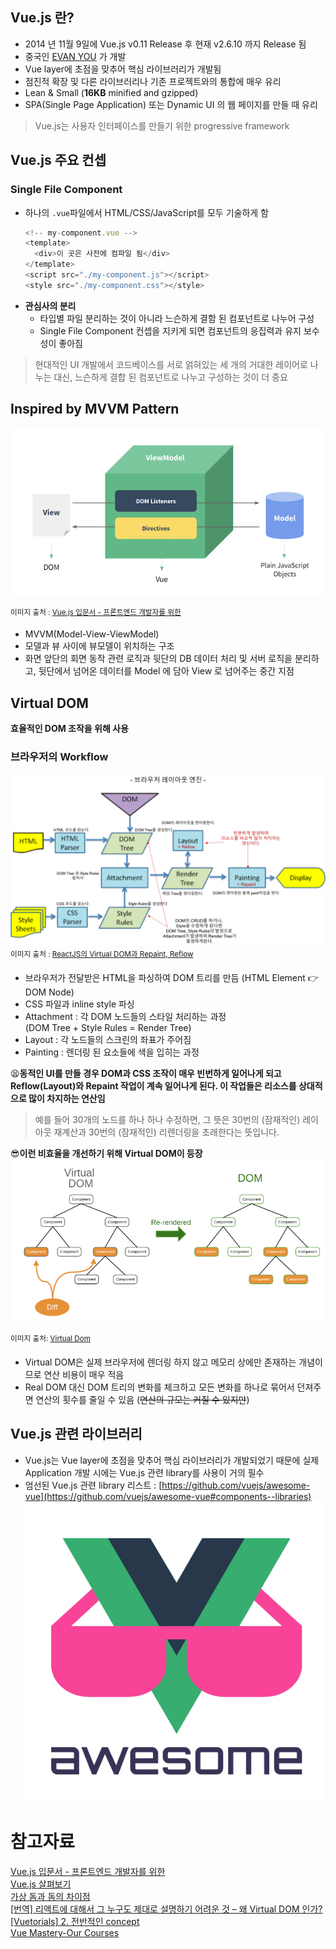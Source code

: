 
## Vue.js 란?
- 2014 년 11월 9일에 Vue.js v0.11 Release 후 현재 v2.6.10 까지 Release 됨
- 중국인 [EVAN YOU](https://blog.evanyou.me/) 가 개발 
- Vue layer에 초점을 맞추어 핵심 라이브러리가 개발됨
- 점진적 확장 및 다른 라이브러리나 기존 프로젝트와의 통합에 매우 유리
- Lean & Small (**16KB** minified and gzipped)
- SPA(Single Page Application) 또는 Dynamic UI 의 웹 페이지를 만들 때 유리

> Vue.js는 사용자 인터페이스를 만들기 위한 progressive framework

## Vue.js 주요 컨셉
### Single File Component
- 하나의 `.vue`파일에서 HTML/CSS/JavaScript를 모두 기술하게 함
  ```js
  <!-- my-component.vue -->
  <template>
    <div>이 곳은 사전에 컴파일 됨</div>
  </template>
  <script src="./my-component.js"></script>
  <style src="./my-component.css"></style>
  ```
- **관심사의 분리**
  - 타입별 파일 분리하는 것이 아니라 느슨하게 결함 된 컴포넌트로 나누어 구성
  - Single File Component 컨셉을 지키게 되면 컴포넌트의 응집력과 유지 보수성이 좋아짐

> 현대적인 UI 개발에서 코드베이스를 서로 얽혀있는 세 개의 거대한 레이어로 나누는 대신, 느슨하게 결합 된 컴포넌트로 나누고 구성하는 것이 더 중요 

## Inspired by MVVM Pattern
![MVVM](./images/Vue/mvvm-of-vue.png)  

<sup>이미지 출처 : 
[Vue.js 입문서 - 프론트엔드 개발자를 위한](https://joshua1988.github.io/web_dev/vuejs-tutorial-for-beginner/)
</sup>

- MVVM(Model-View-ViewModel)
- 모델과 뷰 사이에 뷰모델이 위치하는 구조
- 화면 앞단의 회면 동작 관련 로직과 뒷단의 DB 데이터 처리 및 서버 로직을 분리하고, 뒷단에서 넘어온 데이터를 Model 에 담아 View 로 넘어주는 중간 지점


## Virtual DOM
**효율적인 DOM 조작을 위해 사용**

### 브라우저의 Workflow
![browser-workflow](./images/Vue/browser-workflow.png)
<sup>이미지 출처 : 
[ReactJS의 Virtual DOM과 Repaint, Reflow](http://blog.drakejin.me/React-VirtualDOM-And-Repaint-Reflow/)
</sup>
- 브라우저가 전달받은 HTML을 파싱하여 DOM 트리를 만듬 (HTML Element 👉 DOM Node)
- CSS 파일과 inline style 파싱
- Attachment : 각 DOM 노드들의 스타일 처리하는 과정  
(DOM Tree + Style Rules = Render Tree)
- Layout : 각 노드들의 스크린의 좌표가 주어짐
- Painting : 렌더링 된 요소들에 색을 입히는 과정



😫**동적인 UI를 만들 경우 DOM과 CSS 조작이 매우 빈번하게 일어나게 되고 Reflow(Layout)와 Repaint 작업이 계속 일어나게 된다. 이 작업들은 리소스를 상대적으로 많이 차지하는 연산임**
> 예를 들어 30개의 노드를 하나 하나 수정하면, 그 뜻은 30번의 (잠재적인) 레이아웃 재계산과 30번의 (잠재적인) 리렌더링을 초래한다는 뜻입니다.

😎**이런 비효율을 개선하기 위해 Virtual DOM이 등장**  
![Virtual DOM](./images/Vue/virtual-dom.png)

<sup>이미지 출처: 
[Virtual Dom](https://medium.com/naukri-engineering/naukriengineering-virtual-dom-fa8019c626b)</sup>
- Virtual DOM은 실제 브라우저에 렌더링 하지 않고 메모리 상에만 존재하는 개념이므로 연산 비용이 매우 적음
- Real DOM 대신 DOM 트리의 변화를 체크하고 모든 변화를 하나로 묶어서 던져주면 연산의 횟수를 줄일 수 있음
  (~~연산의 규모는 커질 수 있지만~~)

## Vue.js 관련 라이브러리
- Vue.js는 Vue layer에 초점을 맞추어 핵심 라이브러리가 개발되었기 때문에 실제 Application 개발 시에는 Vue.js 관련 library를 사용이 거의 필수
- 엄선된 Vue.js 관련 library 리스트 : [https://github.com/vuejs/awesome-vue](https://github.com/vuejs/awesome-vue#components--libraries)
![](./images/Vue/awesome-logo.png)



# 참고자료
[Vue.js 입문서 - 프론트엔드 개발자를 위한](https://joshua1988.github.io/web_dev/vuejs-tutorial-for-beginner/)  
[Vue.js 살펴보기](http://jeonghwan-kim.github.io/vue/2017/03/27/vue.html)  
[가상 돔과 돔의 차이점](http://webframeworks.kr/tutorials/translate/virtual-dom/)  
[[번역] 리액트에 대해서 그 누구도 제대로 설명하기 어려운 것 – 왜 Virtual DOM 인가?](https://velopert.com/3236)  
[[Vuetorials] 2. 전반적인 concept](https://jaeyeophan.github.io/2018/10/21/Vuetorials-2-Vue-concept/)  
[Vue Mastery-Our Courses](https://www.vuemastery.com/courses)